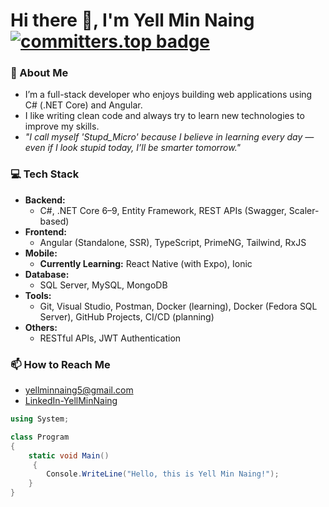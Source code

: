 # Hi there 👋, I'm Yell Min Naing [![committers.top badge](https://user-badge.committers.top/myanmar_private/YellMinNaing-micro.svg)](https://user-badge.committers.top/myanmar_private/YellMinNaing-micro)

### 🔭 About Me
- I’m a full-stack developer who enjoys building web applications using C# (.NET Core) and Angular.
- I like writing clean code and always try to learn new technologies to improve my skills.
- *"I call myself 'Stupd_Micro' because I believe in learning every day — even if I look stupid today, I’ll be smarter tomorrow."*


### 💻 Tech Stack
* **Backend:**
    * C#, .NET Core 6–9, Entity Framework, REST APIs (Swagger, Scaler-based)
* **Frontend:**
    * Angular (Standalone, SSR), TypeScript, PrimeNG, Tailwind, RxJS
* **Mobile:**
    * **Currently Learning:** React Native (with Expo), Ionic
* **Database:**
    * SQL Server, MySQL, MongoDB
* **Tools:**
    * Git, Visual Studio, Postman, Docker (learning), Docker (Fedora SQL Server), GitHub Projects, CI/CD (planning)
* **Others:**
    * RESTful APIs, JWT Authentication

### 📫 How to Reach Me
- [yellminnaing5@gmail.com](mailto:yellminnaing5@gmail.com)
- [LinkedIn-YellMinNaing](https://www.linkedin.com/in/yellminnaing/)

```csharp
using System;

class Program
{
    static void Main()
     {
        Console.WriteLine("Hello, this is Yell Min Naing!");
    }
}
